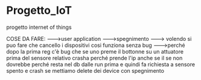 # Progetto_IoT
progetto internet of things


COSE DA FARE:
--->user application
        --->spegnimento
                ---> volendo si puo fare che cancello i dispositivi cosi funziona senza bug 
                        --->perché dopo la prima reg c'è bug che se uno preme il bottonne su un attuatore prima del sensore relativo
                                crasha perché prende l'ip anche se il se non dovrebbe perché resta nel db dalle run prima
                                e quindi fa richiesta a sensore spento e crash
                                        se mettiamo delete dei device con spegnimento 
                        

